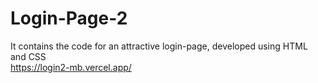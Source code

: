 # Login-Page-2
It contains the code for an attractive login-page, developed using HTML and CSS
<br>
https://login2-mb.vercel.app/
